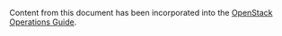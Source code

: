 Content from this document has been incorporated into the [OpenStack Operations Guide](http://docs.openstack.org/ops).